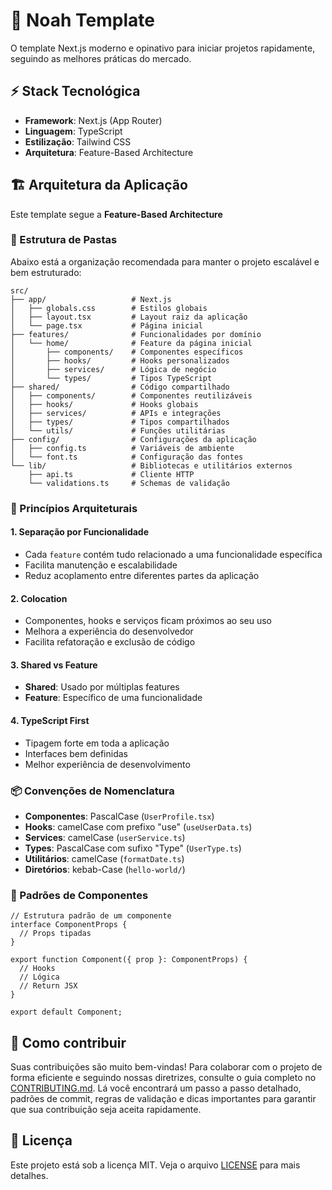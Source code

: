 # 🚀 Noah Template

O template Next.js moderno e opinativo para iniciar projetos rapidamente, seguindo as melhores práticas do mercado.

## ⚡ Stack Tecnológica

- **Framework**: Next.js (App Router)
- **Linguagem**: TypeScript
- **Estilização**: Tailwind CSS
- **Arquitetura**: Feature-Based Architecture

## 🏗️ Arquitetura da Aplicação

Este template segue a **Feature-Based Architecture**

### 📁 Estrutura de Pastas

Abaixo está a organização recomendada para manter o projeto escalável e bem estruturado:

```
src/
├── app/                   # Next.js
│   ├── globals.css        # Estilos globais
│   ├── layout.tsx         # Layout raiz da aplicação
│   └── page.tsx           # Página inicial
├── features/              # Funcionalidades por domínio
│   └── home/              # Feature da página inicial
│       ├── components/    # Componentes específicos
│       ├── hooks/         # Hooks personalizados
│       ├── services/      # Lógica de negócio
│       └── types/         # Tipos TypeScript
├── shared/                # Código compartilhado
│   ├── components/        # Componentes reutilizáveis
│   ├── hooks/             # Hooks globais
│   ├── services/          # APIs e integrações
│   ├── types/             # Tipos compartilhados
│   └── utils/             # Funções utilitárias
├── config/                # Configurações da aplicação
│   ├── config.ts          # Variáveis de ambiente
│   └── font.ts            # Configuração das fontes
└── lib/                   # Bibliotecas e utilitários externos
    ├── api.ts             # Cliente HTTP
    └── validations.ts     # Schemas de validação
```

### 🎯 Princípios Arquiteturais

#### **1. Separação por Funcionalidade**
- Cada `feature` contém tudo relacionado a uma funcionalidade específica
- Facilita manutenção e escalabilidade
- Reduz acoplamento entre diferentes partes da aplicação

#### **2. Colocation**
- Componentes, hooks e serviços ficam próximos ao seu uso
- Melhora a experiência do desenvolvedor
- Facilita refatoração e exclusão de código

#### **3. Shared vs Feature**
- **Shared**: Usado por múltiplas features
- **Feature**: Específico de uma funcionalidade

#### **4. TypeScript First**
- Tipagem forte em toda a aplicação
- Interfaces bem definidas
- Melhor experiência de desenvolvimento

### 📦 Convenções de Nomenclatura

- **Componentes**: PascalCase (`UserProfile.tsx`)
- **Hooks**: camelCase com prefixo "use" (`useUserData.ts`)
- **Services**: camelCase (`userService.ts`)
- **Types**: PascalCase com sufixo "Type" (`UserType.ts`)
- **Utilitários**: camelCase (`formatDate.ts`)
- **Diretórios**: kebab-Case (`hello-world/`)

### 🎨 Padrões de Componentes

```tsx
// Estrutura padrão de um componente
interface ComponentProps {
  // Props tipadas
}

export function Component({ prop }: ComponentProps) {
  // Hooks
  // Lógica
  // Return JSX
}

export default Component;
```


## 🤝 Como contribuir

Suas contribuições são muito bem-vindas! Para colaborar com o projeto de forma eficiente e seguindo nossas diretrizes, consulte o guia completo no [CONTRIBUTING.md](CONTRIBUTING.md). Lá você encontrará um passo a passo detalhado, padrões de commit, regras de validação e dicas importantes para garantir que sua contribuição seja aceita rapidamente.

## 📜 Licença

Este projeto está sob a licença MIT. Veja o arquivo [LICENSE](LICENSE) para mais detalhes.
